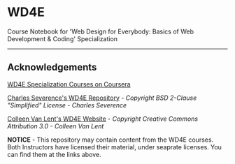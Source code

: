 # WD4E 
Course Notebook for 'Web Design for Everybody: Basics of Web Development & Coding' Specialization
___

## Acknowledgements
 
[WD4E Specialization Courses on Coursera](https://www.coursera.org/specializations/web-design)

[Charles Severence's WD4E Repository](https://github.com/csev/wd4e/blob/dd13cbcf80ca85ec941b7e307cb49ea38f0769b5/LICENSE) - *Copyright BSD 2-Clause "Simplified" License - Charles Severence*

[Colleen Van Lent's WD4E Website](https://www.wd4e.com/) - *Copyright Creative Commons Attribution 3.0 - Colleen Van Lent*

**NOTICE** - This repository may contain content from the WD4E courses. Both Instructors have licensed their material, under seaprate licenses. You can find them at the links above.

 
